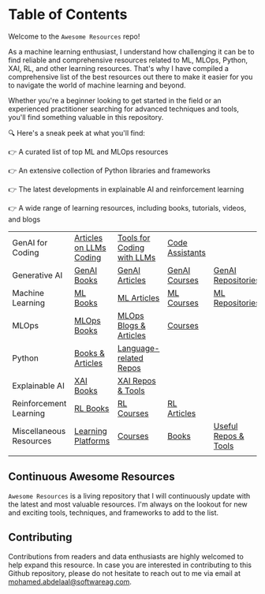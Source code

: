# Table of Contents

Welcome to the `Awesome Resources` repo!

As a machine learning enthusiast, I understand how challenging it can be to find reliable and comprehensive resources related to ML, MLOps, Python, XAI, RL, and other learning resources. That's why I have compiled a comprehensive list of the best resources out there to make it easier for you to navigate the world of machine learning and beyond.

Whether you're a beginner looking to get started in the field or an experienced practitioner searching for advanced techniques and tools, you'll find something valuable in this repository.

🔍 Here's a sneak peek at what you'll find:

👉 A curated list of top ML and MLOps resources

👉 An extensive collection of Python libraries and frameworks

👉 The latest developments in explainable AI and reinforcement learning

👉 A wide range of learning resources, including books, tutorials, videos, and blogs


| | | | | |
|-|-|-|-|-|
| GenAI for Coding   | [Articles on LLMs Coding](genai-coding-articles.md) | [Tools for Coding with LLMs](genai-coding-tools.md) | [Code Assistants](genai-code-assistants.md)  |  |
| Generative AI      | [GenAI Books](genai-books.md) | [GenAI Articles](genai-articles.md) | [GenAI Courses](genai-courses.md)  | [GenAI Repositories](genai-repos.md)  |
| Machine Learning      | [ML Books](ml-books.md) | [ML Articles](ml-blogs-articles.md) | [ML Courses](ml-courses.md)   | [ML Repositories](ml-datasets-models.md) |
| MLOps     		| [MLOps Books](mlops-books.md) | [MLOps Blogs & Articles](mlops-blogs-articles.md) | [Courses](mlops-courses.md)      | |
| Python		| [Books & Articles](python-books.md) | [Language-related Repos](python-repos.md) | | | 
| Explainable AI | [XAI Books](xai-books.md) | [XAI Repos & Tools](xai-repos-tools.md) | | |
| Reinforcement Learning | [RL Books](rl-books-articles.md) | [RL Courses](rl-courses.md) | [RL Articles](rl-books-articles.md) | |
| Miscellaneous Resources | [Learning Platforms](general-learning-resources.md) | [Courses](general-courses.md) | [Books](general-books.md) | [Useful Repos & Tools](general-repos-tools.md) |
| | | | | |

## Continuous Awesome Resources

`Awesome Resources` is a living repository that I will continuously update with the latest and most valuable resources. I'm always on the lookout for new and exciting tools, techniques, and frameworks to add to the list.


## Contributing

Contributions from readers and data enthusiasts are highly welcomed to help expand this resource. In case you are interested in contributing to this Github repository, please do not hesitate to reach out to me via email at mohamed.abdelaal@softwareag.com.
